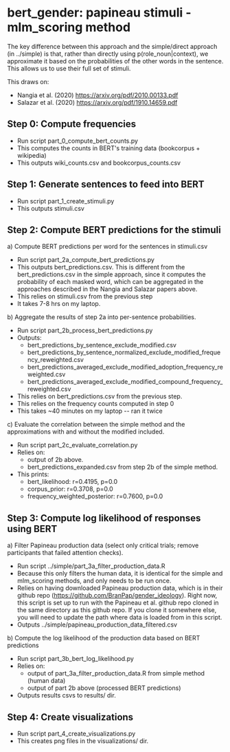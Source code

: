 # bert_gender: papineau stimuli - mlm_scoring method

The key difference between this approach and the simple/direct approach (in
../simple) is that, rather than directly using p(role_noun|context), we 
approximate it based on the probabilities of the other words in the sentence.
This allows us to use their full set of stimuli.

This draws on:
* Nangia et al. (2020) https://arxiv.org/pdf/2010.00133.pdf
* Salazar et al. (2020) https://arxiv.org/pdf/1910.14659.pdf


## Step 0: Compute frequencies
  * Run script part_0_compute_bert_counts.py
  * This computes the counts in BERT's training data (bookcorpus + wikipedia)
  * This outputs wiki_counts.csv and bookcorpus_counts.csv

## Step 1: Generate sentences to feed into BERT
  * Run script part_1_create_stimuli.py
  * This outputs stimuli.csv

## Step 2: Compute BERT predictions for the stimuli

a) Compute BERT predictions per word for the sentences in stimuli.csv
  * Run script part_2a_compute_bert_predictions.py
  * This outputs bert_predictions.csv. This is different from the
    bert_predictions.csv in the simple approach, since it computes the
    probability of each masked word, which can be aggregated in the approaches
    described in the Nangia and Salazar papers above.
  * This relies on stimuli.csv from the previous step
  * It takes 7-8 hrs on my laptop.

b) Aggregate the results of step 2a into per-sentence probabilities.
  * Run script part_2b_process_bert_predictions.py
  * Outputs:
     - bert_predictions_by_sentence_exclude_modified.csv
     - bert_predictions_by_sentence_normalized_exclude_modified_frequency_reweighted.csv
     - bert_predictions_averaged_exclude_modified_adoption_frequency_reweighted.csv
     - bert_predictions_averaged_exclude_modified_compound_frequency_reweighted.csv
  * This relies on bert_predictions.csv from the previous step.
  * This relies on the frequency counts computed in step 0
  * This takes ~40 minutes on my laptop -- ran it twice

c) Evaluate the correlation between the simple method and the approximations
   with and without the modified included.
  * Run script part_2c_evaluate_correlation.py
  * Relies on: 
     - output of 2b above.
     - bert_predictions_expanded.csv from step 2b of the simple method.
  * This prints:
     - bert_likelihood: r=0.4195, p=0.0
     - corpus_prior: r=0.3708, p=0.0
     - frequency_weighted_posterior: r=0.7600, p=0.0

## Step 3: Compute log likelihood of responses using BERT

a) Filter Papineau production data (select only critical trials; 
   remove participants that failed attention checks).
* Run script ../simple/part_3a_filter_production_data.R
* Because this only filters the human data, it is identical for the simple and 
  mlm_scoring methods, and only needs to be run once.
* Relies on having downloaded Papineau production data, which is in their github repo 
  (https://github.com/BranPap/gender_ideology). 
  Right now, this script is set up to run with the Papineau et al. github repo 
  cloned in the same directory as this github repo.
  If you clone it somewhere else, you will need to update the path where data is loaded
  from in this script.
* Outputs ../simple/papineau_production_data_filtered.csv

b) Compute the log likelihood of the production data based on BERT predictions
* Run script part_3b_bert_log_likelihood.py
* Relies on:
   - output of part_3a_filter_production_data.R from simple method (human data)
   - output of part 2b above (processed BERT predictions)
* Outputs results csvs to results/ dir.


## Step 4: Create visualizations
* Run script part_4_create_visualizations.py
* This creates png files in the visualizations/ dir.

